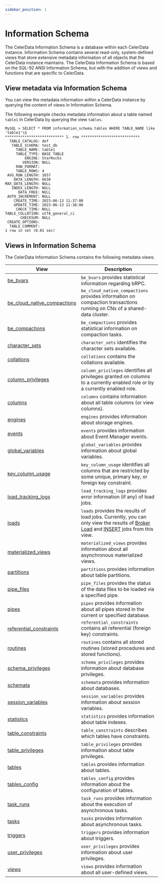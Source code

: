 ```yaml
---
sidebar_position: 1
---
```


# Information Schema

The CelerData Information Schema is a database within each CelerData instance. Information Schema contains several read-only, system-defined views that store extensive metadata information of all objects that the CelerData instance maintains. The CelerData Information Schema is based on the SQL-92 ANSI Information Schema, but with the addition of views and functions that are specific to CelerData.

## View metadata via Information Schema

You can view the metadata information within a CelerData instance by querying the content of views in Information Schema.

The following example checks metadata information about a table named `table1` in CelerData by querying the view `tables`.

```Plain
MySQL > SELECT * FROM information_schema.tables WHERE TABLE_NAME like 'table1'\G
*************************** 1. row ***************************
  TABLE_CATALOG: def
   TABLE_SCHEMA: test_db
     TABLE_NAME: table1
     TABLE_TYPE: BASE TABLE
         ENGINE: StarRocks
        VERSION: NULL
     ROW_FORMAT: 
     TABLE_ROWS: 4
 AVG_ROW_LENGTH: 1657
    DATA_LENGTH: 6630
MAX_DATA_LENGTH: NULL
   INDEX_LENGTH: NULL
      DATA_FREE: NULL
 AUTO_INCREMENT: NULL
    CREATE_TIME: 2023-06-13 11:37:00
    UPDATE_TIME: 2023-06-13 11:38:06
     CHECK_TIME: NULL
TABLE_COLLATION: utf8_general_ci
       CHECKSUM: NULL
 CREATE_OPTIONS: 
  TABLE_COMMENT: 
1 row in set (0.01 sec)
```

## Views in Information Schema

The CelerData Information Schema contains the following metadata views:

| **View**                                                    | **Description**                                              |
| ----------------------------------------------------------- | ------------------------------------------------------------ |
| [be_bvars](./be_bvars.md)                                       | `be_bvars` provides statistical information regarding bRPC.  |
| [be_cloud_native_compactions](./be_cloud_native_compactions.md) | `be_cloud_native_compactions` provides information on compaction transactions running on CNs of a shared-data cluster. |
| [be_compactions](./be_compactions.md)                           | `be_compactions` provides statistical information on compaction tasks. |
| [character_sets](./character_sets.md)                           | `character_sets` identifies the character sets available.    |
| [collations](./collations.md)                                   | `collations` contains the collations available.              |
| [column_privileges](./column_privileges.md)                     | `column_privileges` identifies all privileges granted on columns to a currently enabled role or by a currently enabled role. |
| [columns](./columns.md)                                         | `columns` contains information about all table columns (or view columns). |
| [engines](./engines.md)                                         | `engines` provides information about storage engines.        |
| [events](./events.md)                                           | `events` provides information about Event Manager events.    |
| [global_variables](./global_variables.md)                       | `global_variables` provides information about global variables. |
| [key_column_usage](./key_column_usage.md)                       | `key_column_usage` identifies all columns that are restricted by some unique, primary key, or foreign key constraint. |
| [load_tracking_logs](./load_tracking_logs.md)                   | `load_tracking_logs` provides error information (if any) of load jobs. |
| [loads](./loads.md)                                             | `loads` provides the results of load jobs. Currently, you can only view the results of [Broker Load](../../sql-reference/sql-statements/data-manipulation/BROKER_LOAD.md) and [INSERT](../../sql-reference/sql-statements/data-manipulation/INSERT.md) jobs from this view. |
| [materialized_views](./materialized_views.md)                   | `materialized_views` provides information about all asynchronous materialized views. |
| [partitions](./partitions.md)                                   | `partitions` provides information about table partitions.    |
| [pipe_files](./pipe_files.md)                                   | `pipe_files` provides the status of the data files to be loaded via a specified pipe. |
| [pipes](./pipes.md)                                             | `pipes` provides information about all pipes stored in the current or specified database. |
| [referential_constraints](./referential_constraints.md)         | `referential_constraints` contains all referential (foreign key) constraints. |
| [routines](./routines.md)                                       | `routines` contains all stored routines (stored procedures and stored functions). |
| [schema_privileges](./schema_privileges.md)                     | `schema_privileges` provides information about database privileges. |
| [schemata](./schemata.md)                                       | `schemata` provides information about databases.             |
| [session_variables](./session_variables.md)                     | `session_variables` provides information about session variables. |
| [statistics](./statistics.md)                                   | `statistics` provides information about table indexes.       |
| [table_constraints](./table_constraints.md)                     | `table_constraints` describes which tables have constraints. |
| [table_privileges](./table_privileges.md)                       | `table_privileges` provides information about table privileges. |
| [tables](./tables.md)                                           | `tables` provides information about tables.                  |
| [tables_config](./tables_config.md)                             | `tables_config` provides information about the configuration of tables. |
| [task_runs](./task_runs.md)                                     | `task_runs` provides information about the execution of asynchronous tasks. |
| [tasks](./tasks.md)                                             | `tasks` provides information about asynchronous tasks.       |
| [triggers](./triggers.md)                                       | `triggers` provides information about triggers.              |
| [user_privileges](./user_privileges.md)                         | `user_privileges` provides information about user privileges. |
| [views](./views.md)                                             | `views` provides information about all user-defined views.   |
